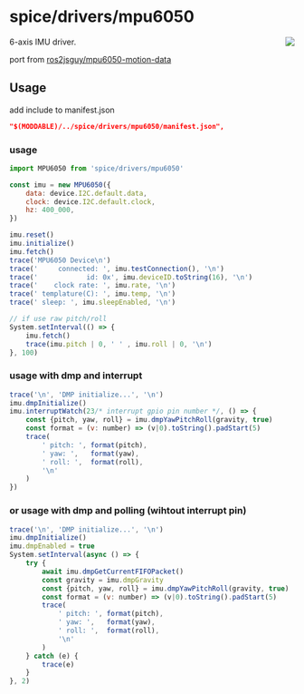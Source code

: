 spice/drivers/mpu6050
================
<img src="https://user-images.githubusercontent.com/6237028/158561260-bfe86d22-b308-43cd-8a2d-b90ca481f539.png" align="right">

6-axis IMU driver.

port from [ros2jsguy/mpu6050-motion-data](https://github.com/ros2jsguy/mpu6050-motion-data)

Usage
----------------
add include to manifest.json

```json
"$(MODDABLE)/../spice/drivers/mpu6050/manifest.json",
```

### usage
```javascript
import MPU6050 from 'spice/drivers/mpu6050'

const imu = new MPU6050({
	data: device.I2C.default.data,
	clock: device.I2C.default.clock,
	hz: 400_000,
})

imu.reset()
imu.initialize()
imu.fetch()
trace('MPU6050 Device\n')
trace('     connected: ', imu.testConnection(), '\n')
trace('            id: 0x', imu.deviceID.toString(16), '\n')
trace('    clock rate: ', imu.rate, '\n')
trace(' templature(C): ', imu.temp, '\n')
trace(' sleep: ', imu.sleepEnabled, '\n')

// if use raw pitch/roll
System.setInterval(() => {
    imu.fetch()
    trace(imu.pitch | 0, ' ' , imu.roll | 0, '\n')
}, 100)
```

### usage with dmp and interrupt
```javascript
trace('\n', 'DMP initialize...', '\n')
imu.dmpInitialize()
imu.interruptWatch(23/* interrupt gpio pin number */, () => {
    const {pitch, yaw, roll} = imu.dmpYawPitchRoll(gravity, true)
    const format = (v: number) => (v|0).toString().padStart(5)
    trace(
        ' pitch: ', format(pitch), 
        ' yaw: ',   format(yaw), 
        ' roll: ',  format(roll),
        '\n'
    )
})


```

### or usage with dmp and polling (wihtout interrupt pin)
```javascript
trace('\n', 'DMP initialize...', '\n')
imu.dmpInitialize()
imu.dmpEnabled = true
System.setInterval(async () => {
    try {
        await imu.dmpGetCurrentFIFOPacket()
        const gravity = imu.dmpGravity
        const {pitch, yaw, roll} = imu.dmpYawPitchRoll(gravity, true)
        const format = (v: number) => (v|0).toString().padStart(5)
        trace(
            ' pitch: ', format(pitch), 
            ' yaw: ',   format(yaw), 
            ' roll: ',  format(roll),
            '\n'
        )
    } catch (e) {
        trace(e)
    }
}, 2)
```
